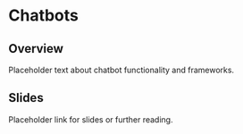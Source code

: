 
# Chatbots

## Overview

Placeholder text about chatbot functionality and frameworks.

## Slides

Placeholder link for slides or further reading.